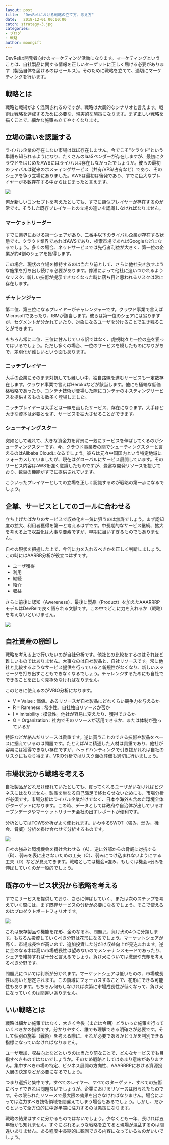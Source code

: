 ```yaml
---
layout: post
title:  "DevRelにおける戦略の立て方、考え方"
date:   2018-12-01 00:00:00
catch: strategy-3.jpg
categories:
- ブログ
- 戦略
author: moongift
---
```


DevRelは開発者向けのマーケティング活動になります。マーケティングということは、自社製品に関する情報を正しいターゲットに正しく届ける必要があります（製品自体を届けるのはセールス）。そのために戦略を立てて、適切にマーケティングを行います。

## 戦略とは

戦略と戦術がよく混同されるのですが、戦略は大局的なシナリオと言えます。戦術は戦略を達成するために必要な、現実的な施策になります。まず正しい戦略を描くことで、細かな施策も立てやすくなります。

## 立場の違いを認識する

ライバル企業の存在しない市場はほぼ存在しません。今でこそ“クラウド”という単語も知られるようになり、たくさんのIaaSベンダーが存在しますが、最初にクラウドをはじめたAWSにはライバルは存在しなかったでしょうか。彼らの最初のライバルは従来のホスティングサービス（共有/VPS/占有など）であり、そのシェアを争う立場にありました。AWSは最初は後発であり、すでに巨大なプレイヤーが多数存在する中からはじまったと言えます。

![](/images/articles/strategy-2.png)

何か新しいコンセプトを考えたとしても、すでに類似プレイヤーが存在するのが常です。そうした既存プレイヤーとの立場の違いを認識しなければなりません。

### マーケットリーダー

すでに業界における第一シェアがあり、二番手以下のライバル企業が存在する状態です。クラウド業界であればAWSであり、検索市場であればGoogleなどになるでしょう。多くの場合、ネットサービスでは先行者利益が大きく、第一位の企業が約4割のシェアを獲得します。

この場合、現状の立場を維持するのは当たり前として、さらに他社突き放すような施策を打ち出し続ける必要があります。停滞によって他社に追いつかれるようなリスク、新しい技術が提示できなくなった時に落ち目と思われるリスクは常に存在します。

### チャレンジャー

第二位、第三位になるプレイヤーがチャレンジャーです。クラウド事業で言えばMicrosoftであったり、IBMが該当します。彼らは第一位のシェアには劣りますが、セグメントが分かれていたり、対象になるユーザを分けることで生き残ることができます。

もちろん常に二位、三位に甘んじている訳ではなく、虎視眈々と一位の座を狙ってはいるでしょう。ただし多くの場合、一位のサービスを模したものになりがちで、差別化が難しいという面もあります。

### ニッチプレイヤー

大手の企業にそのまま対抗しても難しい中、独自路線を進むサービスも一定数存在します。クラウド事業で言えばHerokuなどが該当します。他にも極端な低価格戦略であったり、コンテナ技術が登場した際にコンテナのホスティングサービスを提供するものも数多く登場しました。

ニッチプレイヤーは大手とは一線を画したサービス、存在になります。大手ほど大きな資本は必要とせず、サービスを拡大させることができます。

###  シューティングスター

突如として現れて、大きな資金力を背景に一気にサービスを伸ばしてくるのがシューティングスターです。今、クラウド事業者の間でシューティングスターと言えるのはAlibaba Cloudになるでしょう。彼らは元々中国国内という特定地域にフォーカスしていましたが、現在はグローバルにサービス展開しています。そのサービス内容はAWSを強く意識したものですが、豊富な開発リソースを投じており、数百の機能がすでに提供されています。

こういったプレイヤーとしての立場を正しく認識するのが戦略の第一歩になるでしょう。

## 企業、サービスとしてのゴールに合わせる

立ち上げたばかりのサービスで収益化を一気に狙うのは無謀でしょう。まず認知度の拡大、利用者獲得を第一と考えるはずです。中長期的なサービス継続、拡大を考える上で収益化は大事な要素ですが、早期に狙いすぎるものでもありません。

自社の現状を把握した上で、今何に力を入れるべきかを正しく判断しましょう。この時にはAARRR分析が役立つはずです。

- ユーザ獲得
- 利用
- 継続
- 紹介
- 収益

さらに前後に認知（Awereness）、最後に製品（Product）を加えたAAARRRPモデルはDevRelで良く語られる文脈です。この中でどこに力を入れるか（戦略）を考えないといけません。

![](/images/articles/strategy-4.png)

## 自社資産の棚卸し

戦略を考える上で行いたいのが自社分析です。他社との比較をするのはそれほど難しいものではありません。大事なのは自社製品と、自社リソースです。常に他社と比較するようなサービス提供を行っていると新規性がなくなり、新しいメッセージを打ち出すこともできなくなるでしょう。チャレンジするためにも自社でできることを正しく見極めなければなりません。

このときに使えるのがVRIO分析になります。

- V = Value : 価値。あるリソースが自社製品にどれくらい競争力を与えるか
- R = Rareness : 希少性。自社独自リソースか否か
- I = Imitability : 模倣性。他社が容易に変えたり、獲得できるか
- O = Organization : 社内でそのリソースが活用できるか、または体制が整っているか

特許などが絡んだリソースは貴重です。逆に買うことのできる技術や製品をベースに据えているのは問題です。たとえばAIに精通した人材は貴重であり、他社が容易には獲得できない存在ですが、ヘッドハンティングで引き抜かれれば自社のリスクにもなり得ます。VRIO分析ではリスク面の評価も適切に行いましょう。

## 市場状況から戦略を考える

自社製品がどれだけ優れていたとしても、買ってくれるユーザがいなければビジネスにはなりません。製品を単なる自己満足で終わらせないためにも、市場分析が必須です。市場分析はライバル企業だけでなく、日本や海外も含めた環境全体がターゲットになります。この時、データとしては政府や自治体が出しているオープンデータやマーケットリサーチ会社の出すレポートが便利です。

分析としてはTOWS分析がよく使われます。いわゆるSWOT（強み、弱み、機会、脅威）分析を掛け合わせて分析するものです。

![](/images/articles/strategy-5.png)

自社の強みと環境機会を掛け合わせる（A）、逆に外部からの脅威に対抗する（B）、弱みを表に出さないための工夫（C）、弱みにつけ込まれないようにする工夫（D）などが見えてきます。戦略としては機会×強み、もしくは機会×弱みを伸ばしていくのが一般的でしょう。

## 既存のサービス状況から戦略を考える

すでにサービスを提供しており、さらに伸ばしていく、または次のステップを考えていく際には、まず既存サービスの分析が必要になるでしょう。そこで使えるのはプロダクトポートフォリオです。

![](/images/articles/strategy-1.png)

これは既存製品や機能を花形、金のなる木、問題児、負け犬の4つに分類します。もちろん投資していくべき分野は花形になるでしょう。マーケットシェアが高く、市場成長性が高いので、追加投資した分だけ収益向上が見込まれます。逆に金のなる木は高い市場成長性は望めないのでメンテナンスモードであったり、シェアを維持すれば十分と言えるでしょう。負け犬については撤退や売却を考えるべき分野です。

問題児については判断が分かれます。マーケットシェアは低いものの、市場成長性は高いと想定されます。この領域にフォーカスすることで、花形にできる可能性もあります。もちろん何もしなければ次第に市場成長性が低くなって、負け犬になっていくのは間違いありません。

## いい戦略とは

戦略は細かい施策ではなく、大きく今後（または今期）どういった施策を行っていくべきかの指標です。分かりやすく、誰でも理解できる明確さが必要です。そして個別の施策（戦術）を考える際に、それが必要であるかどうかを判別できる指標になっていなければなりません。

ユーザ増加、収益向上などというのは当たり前なことで、どんなサービスでも目指すべきものではないでしょうか。そのため戦略としてはあまり意味がありません。集中すべき市場の特定、ビジネス展開の方向性、AAARRRPにおける資源投入層の決定などが必要になるでしょう。

つまり選択と集中です。すべてのレイヤー、すべてのターゲット、すべての技術にベッドできれば問題ないでしょうが、企業におけるリソースは限られたものです。その限られたリソースで最大限の効果を出さなければなりません。場合によっては注力すべき技術領域を間違えてしまう場合もあるでしょう。しかし、だからといって全方位的に中途半端に注力するのは愚策になります。

戦略の結果はすぐに分かるものではないでしょう。少なくとも一年、長ければ五年後かも知れません。すぐにぶれるような戦略を立てると現場が混乱するのは間違いありません。ある程度中長期的に観測できる内容になっているものがいいでしょう。


